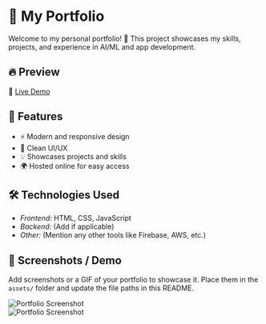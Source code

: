 # 🌟 My Portfolio  

Welcome to my personal portfolio! 🚀 This project showcases my skills, projects, and experience in AI/ML and app development.  

## 🔥 Preview  

🔗 [Live Demo](https://agrajportfolio.netlify.app/)  

## 🚀 Features  

- ⚡ Modern and responsive design  
- 🎨 Clean UI/UX  
- 💡 Showcases projects and skills  
- 🌍 Hosted online for easy access  

## 🛠 Technologies Used  

- *Frontend:* HTML, CSS, JavaScript  
- *Backend:* (Add if applicable)  
- *Other:* (Mention any other tools like Firebase, AWS, etc.)  

## 📸 Screenshots / Demo  

Add screenshots or a GIF of your portfolio to showcase it. Place them in the `assets/` folder and update the file paths in this README.  

![Portfolio Screenshot](https://i.ibb.co/RtQbCS9/Screenshot-2025-02-23-023736.png)  
![Portfolio Screenshot](https://i.ibb.co/MD8thHvN/Screenshot-2025-02-23-023749.png)  
